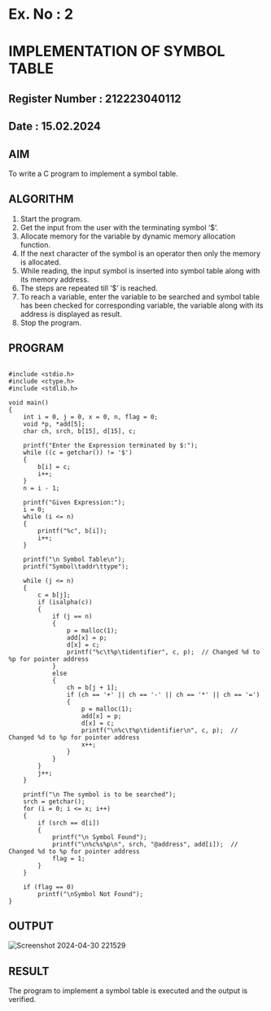 # Ex. No : 2	
# IMPLEMENTATION OF SYMBOL TABLE 
## Register Number : 212223040112
## Date : 15.02.2024

## AIM   
To write a C program to implement a symbol table.

## ALGORITHM
1.	Start the program.
2.	Get the input from the user with the terminating symbol ‘$’.
3.	Allocate memory for the variable by dynamic memory allocation function.
4.	If the next character of the symbol is an operator then only the memory is allocated.
5.	While reading, the input symbol is inserted into symbol table along with its memory address.
6.	The steps are repeated till ‘$’ is reached.
7.	To reach a variable, enter the variable to be searched and symbol table has been checked for corresponding variable, the variable along with its address is displayed as result.
8.	Stop the program. 

## PROGRAM
```

#include <stdio.h>
#include <ctype.h>
#include <stdlib.h>  

void main()
{
    int i = 0, j = 0, x = 0, n, flag = 0;
    void *p, *add[5];
    char ch, srch, b[15], d[15], c;  

    printf("Enter the Expression terminated by $:");
    while ((c = getchar()) != '$')
    {
        b[i] = c;
        i++;
    }
    n = i - 1;

    printf("Given Expression:");
    i = 0;
    while (i <= n)
    {
        printf("%c", b[i]);
        i++;
    }

    printf("\n Symbol Table\n");
    printf("Symbol\taddr\ttype");

    while (j <= n)
    {
        c = b[j];
        if (isalpha(c))
        {
            if (j == n)
            {
                p = malloc(1);  
                add[x] = p;
                d[x] = c;
                printf("%c\t%p\tidentifier", c, p);  // Changed %d to %p for pointer address
            }
            else
            {
                ch = b[j + 1];
                if (ch == '+' || ch == '-' || ch == '*' || ch == '=')
                {
                    p = malloc(1);  
                    add[x] = p;
                    d[x] = c;
                    printf("\n%c\t%p\tidentifier\n", c, p);  // Changed %d to %p for pointer address
                    x++;
                }
            }
        }
        j++;
    }

    printf("\n The symbol is to be searched");
    srch = getchar();  
    for (i = 0; i <= x; i++)
    {
        if (srch == d[i])
        {
            printf("\n Symbol Found");
            printf("\n%c%s%p\n", srch, "@address", add[i]);  // Changed %d to %p for pointer address
            flag = 1;
        }
    }

    if (flag == 0)
        printf("\nSymbol Not Found");
}

```

## OUTPUT 



![Screenshot 2024-04-30 221529](https://github.com/Mohamedasils/19CS409-Compiler-Design-Lab/assets/144870445/cee885f3-f863-4c97-9eb5-66e7ac519cb5)



## RESULT
The program to implement a symbol table is executed and the output is verified.
